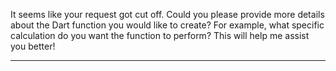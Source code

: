 It seems like your request got cut off. Could you please provide more details about the Dart function you would like to create? For example, what specific calculation do you want the function to perform? This will help me assist you better!

---

